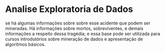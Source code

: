 # Analise Exploratoria de Dados
se há algumas informações sobre sobre esse acidente que podem ser mineradas. Há informações sobre mortos, sobreviventes, e demais informações a respeito dessa tragédia; e essa base pode ser utilizada para cursos introdutórios sobre mineração de dados e apresentação de algoritmos básicos.
